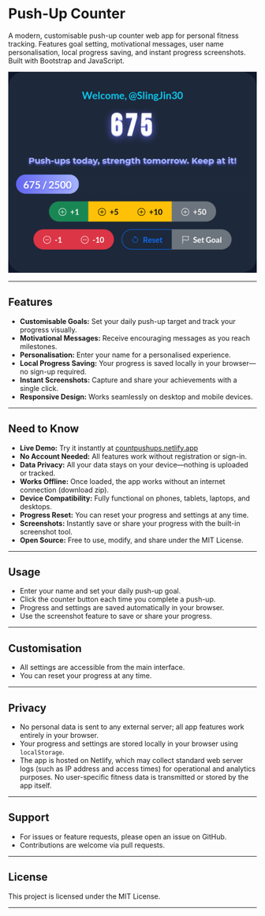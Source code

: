 # Push-Up Counter

A modern, customisable push-up counter web app for personal fitness tracking. Features goal setting, motivational messages, user name personalisation, local progress saving, and instant progress screenshots. Built with Bootstrap and JavaScript.

![Example screenshot of Push-Up Counter](readme-example-image.png)

---

## Features

- **Customisable Goals:** Set your daily push-up target and track your progress visually.
- **Motivational Messages:** Receive encouraging messages as you reach milestones.
- **Personalisation:** Enter your name for a personalised experience.
- **Local Progress Saving:** Your progress is saved locally in your browser—no sign-up required.
- **Instant Screenshots:** Capture and share your achievements with a single click.
- **Responsive Design:** Works seamlessly on desktop and mobile devices.
---

## Need to Know

- **Live Demo:** Try it instantly at [countpushups.netlify.app](https://countpushups.netlify.app/)
- **No Account Needed:** All features work without registration or sign-in.
- **Data Privacy:** All your data stays on your device—nothing is uploaded or tracked.
- **Works Offline:** Once loaded, the app works without an internet connection (download zip).
- **Device Compatibility:** Fully functional on phones, tablets, laptops, and desktops.
- **Progress Reset:** You can reset your progress and settings at any time.
- **Screenshots:** Instantly save or share your progress with the built-in screenshot tool.
- **Open Source:** Free to use, modify, and share under the MIT License.

---

## Usage

- Enter your name and set your daily push-up goal.
- Click the counter button each time you complete a push-up.
- Progress and settings are saved automatically in your browser.
- Use the screenshot feature to save or share your progress.

---

## Customisation

- All settings are accessible from the main interface.
- You can reset your progress at any time.

---

## Privacy

- No personal data is sent to any external server; all app features work entirely in your browser.
- Your progress and settings are stored locally in your browser using `localStorage`.
- The app is hosted on Netlify, which may collect standard web server logs (such as IP address and access times) for operational and analytics purposes. No user-specific fitness data is transmitted or stored by the app itself.

---

## Support

- For issues or feature requests, please open an issue on GitHub.
- Contributions are welcome via pull requests.

---

## License

This project is licensed under the MIT License.

---

